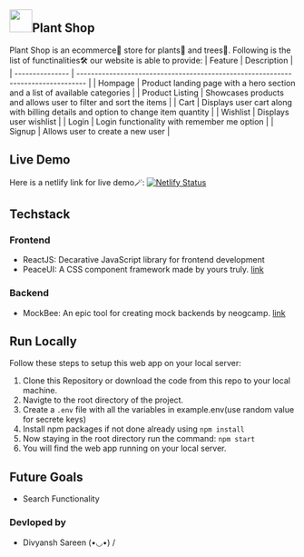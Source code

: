 ##  <img width="40px" src="https://user-images.githubusercontent.com/59335572/166894759-c505d507-03c8-46d9-ad1c-570e1c8375ff.svg" />Plant Shop

Plant Shop is an ecommerce🛒 store for plants🌱 and trees🌴. Following is the list of functinalities🛠️ our website is able to provide:
| Feature         | Description                                                                      |
| --------------- | -------------------------------------------------------------------------------- |
| Hompage         | Product landing page with a hero section and a list of available categories      |
| Product Listing | Showcases products and allows user to filter and sort the items                  | 
| Cart            | Displays user cart along with billing details and option to change item quantity |
| Wishlist        | Displays user wishlist                                                           |
| Login           | Login functionality with remember me option                                      |
| Signup          | Allows user to create a new user                                                 |

## Live Demo 

Here is a netlify link for live demo🪄: [![Netlify Status](https://api.netlify.com/api/v1/badges/810b0aec-ee6e-4c4c-acbc-6370bdab179e/deploy-status)](https://gardenshop.netlify.app/)

## Techstack

### Frontend

- ReactJS: Decarative JavaScript library for frontend development
- PeaceUI: A CSS component framework made by yours truly. [link](https://peaceui.netlify.app/)

### Backend

- MockBee: An epic tool for creating mock backends by neogcamp. [link](https://mockbee.netlify.app/)

## Run Locally

Follow these steps to setup this web app on your local server:

1. Clone this Repository or download the code from this repo to your local machine.
2. Navigte to the root directory of the project.
3. Create a `.env` file with all the variables in example.env(use random value for secrete keys)
4. Install npm packages if not done already using `npm install`
5. Now staying in the root directory run the command: `npm start`
6. You will find the web app running on your local server.

## Future Goals

* Search Functionality

### Devloped by

* Divyansh Sareen  (•◡•) /
